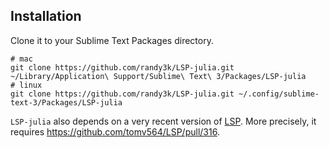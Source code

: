 ## Installation

Clone it to your Sublime Text Packages directory.

```
# mac
git clone https://github.com/randy3k/LSP-julia.git ~/Library/Application\ Support/Sublime\ Text\ 3/Packages/LSP-julia
# linux
git clone https://github.com/randy3k/LSP-julia.git ~/.config/sublime-text-3/Packages/LSP-julia
```

`LSP-julia` also depends on a very recent version of [LSP](https://github.com/tomv564/LSP). More precisely, it requires
https://github.com/tomv564/LSP/pull/316.